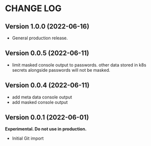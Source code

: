 # CHANGE LOG

## Version 1.0.0 (2022-06-16)

* General production release.

## Version 0.0.5 (2022-06-11)

* limit masked console output to passwords. other data stored in k8s secrets alongside passwords will not be masked.

## Version 0.0.4 (2022-06-11)

* add meta data console output
* add masked console output

## Version 0.0.1 (2022-06-01)

**Experimental. Do not use in production.**

* Initial Git import

